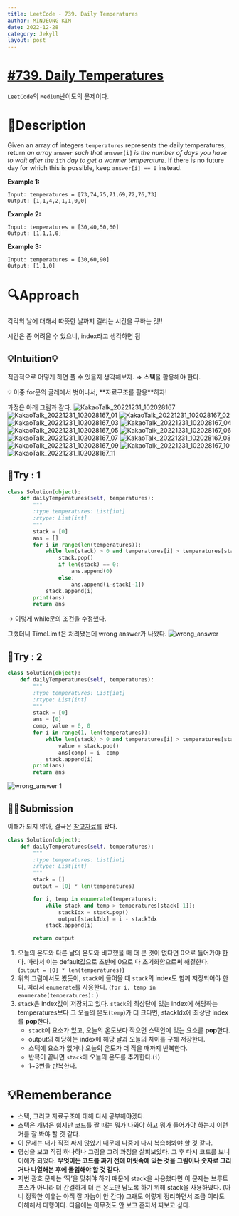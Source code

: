 ```yaml
---
title: LeetCode - 739. Daily Temperatures
author: MINJEONG KIM
date: 2022-12-28
category: Jekyll
layout: post
---
```


# [#739. Daily Temperatures](https://leetcode.com/problems/daily-temperatures/description/)
`LeetCode`의 `Medium`난이도의 문제이다.

# 📖Description

Given an array of integers `temperatures` represents the daily temperatures, return *an array* `answer` *such that* `answer[i]` *is the number of days you have to wait after the* `ith` *day to get a warmer temperature*. If there is no future day for which this is possible, keep `answer[i] == 0` instead.

**Example 1:**

```
Input: temperatures = [73,74,75,71,69,72,76,73]
Output: [1,1,4,2,1,1,0,0]

```

**Example 2:**

```
Input: temperatures = [30,40,50,60]
Output: [1,1,1,0]

```

**Example 3:**

```
Input: temperatures = [30,60,90]
Output: [1,1,0]
```

# 🔍Approach

각각의 날에 대해서 따뜻한 날까지 걸리는 시간을 구하는 것!!

시간은 좀 어려울 수 있으니,  index라고 생각하면 됨

## 💡Intuition💡

직관적으로 어떻게 하면 풀 수 있을지 생각해보자. ⇒ **스택**을 활용해야 한다.

<aside>
💡 이중 for문의 굴레에서 벗어나서, **자료구조를 활용**하자!

</aside>

과정은 아래 그림과 같다.
![KakaoTalk_20221231_102028167](https://user-images.githubusercontent.com/101111603/210125585-f7a027fc-11ab-4bd8-b7eb-786cc0a069fe.jpg)
![KakaoTalk_20221231_102028167_01](https://user-images.githubusercontent.com/101111603/210125589-4dff2c7d-f0f0-487e-80b9-fdf7dac26f90.jpg)
![KakaoTalk_20221231_102028167_02](https://user-images.githubusercontent.com/101111603/210125591-14f9dbe3-ec73-40f5-b16b-6f2fdd2d5e37.jpg)
![KakaoTalk_20221231_102028167_03](https://user-images.githubusercontent.com/101111603/210125593-82cc5dca-2a47-403f-9fff-c0d11d398832.jpg)
![KakaoTalk_20221231_102028167_04](https://user-images.githubusercontent.com/101111603/210125597-af04288f-a46d-44c9-9616-d9cb787e0231.jpg)
![KakaoTalk_20221231_102028167_05](https://user-images.githubusercontent.com/101111603/210125601-a3c657b2-0bc3-4856-942d-76989df054f2.jpg)
![KakaoTalk_20221231_102028167_06](https://user-images.githubusercontent.com/101111603/210125613-5dc324da-2416-426e-9e66-8b3af0483673.jpg)
![KakaoTalk_20221231_102028167_07](https://user-images.githubusercontent.com/101111603/210125614-6dc7ccbf-1d64-4536-a237-24c811d0444b.jpg)
![KakaoTalk_20221231_102028167_08](https://user-images.githubusercontent.com/101111603/210125616-37ef3e0c-ab51-4fc5-8c8e-387dd8b1ca07.jpg)
![KakaoTalk_20221231_102028167_09](https://user-images.githubusercontent.com/101111603/210125620-b901494a-ebdd-4e75-aee2-a3368adad0ca.jpg)
![KakaoTalk_20221231_102028167_10](https://user-images.githubusercontent.com/101111603/210125623-b8ec0493-1930-4099-8c20-c00e496002d0.jpg)
![KakaoTalk_20221231_102028167_11](https://user-images.githubusercontent.com/101111603/210125627-d4ed323d-7914-48af-8fc1-c430e5179815.jpg)




## 🚩Try : 1

```python
class Solution(object):
    def dailyTemperatures(self, temperatures):
        """
        :type temperatures: List[int]
        :rtype: List[int]
        """
        stack = [0]
        ans = []
        for i in range(len(temperatures)):
            while len(stack) > 0 and temperatures[i] > temperatures[stack[-1]]:
                stack.pop()
                if len(stack) == 0:
                    ans.append(0)
                else:
                    ans.append(i-stack[-1])
            stack.append(i)
        print(ans)
        return ans
```

→ 이렇게 while문의 조건을 수정했다.

그랬더니 TimeLimit은 처리됐는데 wrong answer가 나왔다.
![wrong_answer](https://user-images.githubusercontent.com/101111603/210125642-366f0552-852e-4a0f-9c05-296811b2bdf5.jpg)


## 🚩Try : 2

```python
class Solution(object):
    def dailyTemperatures(self, temperatures):
        """
        :type temperatures: List[int]
        :rtype: List[int]
        """
        stack = [0]
        ans = [0]
        comp, value = 0, 0
        for i in range(1, len(temperatures)):
            while len(stack) > 0 and temperatures[i] > temperatures[stack[-1]]:
                value = stack.pop()
                ans[comp] = i -comp
            stack.append(i)
        print(ans)
        return ans
```
![wrong_answer 1](https://user-images.githubusercontent.com/101111603/210125648-2094f87f-7f0f-45b3-8ab6-9aee06d47915.jpg)



## 🤔🎯Submission

이해가 되지 않아, 결국은 [참고자료](https://youtu.be/cTBiBSnjO3c)를 봤다. 

```python
class Solution(object):
    def dailyTemperatures(self, temperatures):
        """
        :type temperatures: List[int]
        :rtype: List[int]
        """
        stack = []
        output = [0] * len(temperatures)

        for i, temp in enumerate(temperatures):
            while stack and temp > temperatures[stack[-1]]:
                stackIdx = stack.pop()
                output[stackIdx] = i - stackIdx
            stack.append(i)

        return output
```

1. 오늘의 온도와 다른 날의 온도와 비교했을 때 더 큰 것이 없다면 0으로 들어가야 한다. 따라서 이는 default값으로 초반에 0으로 다 초기화함으로써 해결한다. (`output = [0] * len(temperatures)`)
2. 위의 그림에서도 봤듯이, `stack`에 들어올 때 `stack`의 index도 함께 저장되어야 한다. 따라서 `enumerate`를 사용한다. (`for i, temp in enumerate(temperatures):` )
3. `stack`은 index값이 저장되고 있다. `stack`의 최상단에 있는 index에 해당하는 temperatures보다 그 오늘의 온도(`temp`)가 더 크다면, stackIdx에 최상단 index를 **pop**한다.
    - `stack`에 요소가 있고, 오늘의 온도보다 작으면 스택안에 있는 요소를 **pop**한다.
    - output의 해당하는 index에 해당 날과 오늘의 차이를 구해 저장한다.
    - 스택에 요소가 없거나 오늘의 온도가 더 작을 때까지 반복한다.
    - 반복이 끝나면 `stack`에 오늘의 온도를 추가한다.(`i`)
    - 1~3번을 반복한다.
    

# 💡Rememberance

- 스택, 그리고 자료구조에 대해 다시 공부해야겠다.
- 스택은 개념은 쉽지만 코드를 짤 때는 뭐가 나와야 하고 뭐가 들어가야 하는지 이런 거를 잘 봐야 할 것 같다.
- 이 문제는 내가 직접 짜지 않았기 때문에 나중에 다시 복습해봐야 할 것 같다.
- 영상을 보고 직접 하나하나 그림을 그려 과정을 살펴보았다. 그 후 다시 코드를 보니 이해가 되었다. **무엇이든 코드를 짜기 전에 머릿속에 있는 것을 그림이나 숫자로 그리거나 나열해본 후에 돌입해야 할 것 같다.**
- 저번 괄호 문제는 ‘짝’을 맞춰야 하기 때문에 stack을 사용했다면 이 문제는 브루트포스가 아니라 더 간결하게 더 큰 온도만 남도록 하기 위해 stack을 사용하였다. (아니 정확한 이유는 아직 잘 가늠이 안 간다) 그래도 이렇게 정리하면서 조금 이라도 이해해서 다행이다. 다음에는 아무것도 안 보고 혼자서 짜보고 싶다.
